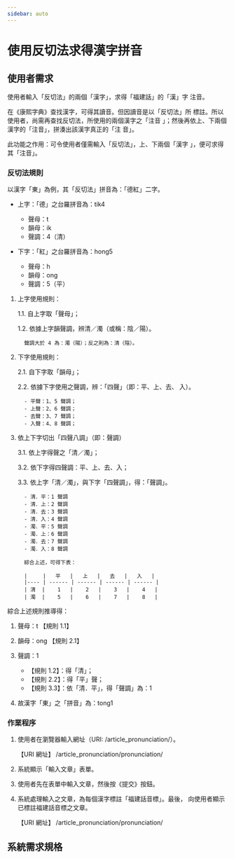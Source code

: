 ```yaml
---
sidebar: auto
---
```


<!-- markdownlint-disable MD024 MD033 MD043 -->

# 使用反切法求得漢字拼音

## 使用者需求

使用者輸入「反切法」的兩個「漢字」，求得「福建話」的「漢」字
注音。

在《康熙字典》查找漢字，可得其讀音。但因讀音是以「反切法」所
標註。所以使用者，尚需再查找反切法，所使用的兩個漢字之「注音
」；然後再依上、下兩個漢字的「注音」，拼湊出該漢字真正的「注
音」。

此功能之作用：可令使用者僅需輸入「反切法」，上、下兩個「漢字
」，便可求得其「注音」。

### 反切法規則

以漢字「東」為例，其「反切法」拼音為：「德紅」二字。

- 上字：「德」之台羅拼音為：tik4

  - 聲母：t
  - 韻母：ik
  - 聲調：4（清）

- 下字：「紅」之台羅拼音為：hong5

  - 聲母：h
  - 韻母：ong
  - 聲調：5（平）

1. 上字使用規則：

    1.1. 自上字取「聲母」；

    1.2. 依據上字韻聲調，辨清／濁（或稱：陰／陽）。

         聲調大於 4 為：濁（陽）；反之則為：清（陰）。

2. 下字使用規則：

    2.1. 自下字取「韻母」；

    2.2. 依據下字使用之聲調，辨：「四聲」（即：平、上、去、
    入）。

         - 平聲：1、5 聲調；
         - 上聲：2、6 聲調；
         - 去聲：3、7 聲調；
         - 入聲：4、8 聲調；

3. 依上下字切出「四聲八調」（即：聲調）

    3.1. 依上字得聲之「清／濁」；

    3.2. 依下字得四聲調：平、上、去、入；

    3.3. 依上字「清／濁」，與下字「四聲調」，得：「聲調」。

         - 清．平：1 聲調
         - 清．上：2 聲調
         - 清．去：3 聲調
         - 清．入：4 聲調
         - 濁．平：5 聲調
         - 濁．上：6 聲調
         - 濁．去：7 聲調
         - 濁．入：8 聲調

         綜合上述，可得下表：

         |     |   平   |   上   |   去   |   入   |
         |---- | ------ | ------ | ------ | ------ |
         | 清  |    1   |    2   |    3   |    4   |
         | 濁  |    5   |    6   |    7   |    8   |

綜合上述規則推導得：

1. 聲母：t 【規則 1.1】

2. 韻母：ong 【規則 2.1】

3. 聲調：1

   - 【規則 1.2】：得「清」；
   - 【規則 2.2】：得「平」聲；
   - 【規則 3.3】：依「清．平」，得「聲調」為：1

4. 故漢字「東」之「拼音」為：tong1

### 作業程序

1. 使用者在瀏覽器輸入網址（URI: /article_pronunciation/）。

   【URI 網址】 /article_pronunciation/pronunciation/

2. 系統顯示「輸入文章」表單。

3. 使用者先在表單中輸入文章，然後按《提交》按鈕。

4. 系統處理輸入之文章，為每個漢字標註「福建話音標」。最後，
   向使用者顯示已標註福建話音標之文章。

   【URI 網址】 /article_pronunciation/pronunciation/

## 系統需求規格
